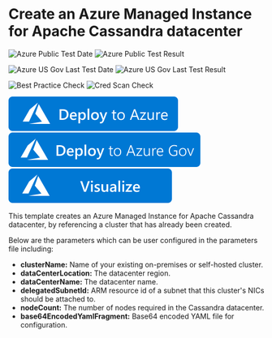 # Create an Azure Managed Instance for Apache Cassandra datacenter

![Azure Public Test Date](https://azurequickstartsservice.blob.core.windows.net/badges/101-cassandra-managed-instance-datacenter/PublicLastTestDate.svg)
![Azure Public Test Result](https://azurequickstartsservice.blob.core.windows.net/badges/101-cassandra-managed-instance-datacenter/PublicDeployment.svg)

![Azure US Gov Last Test Date](https://azurequickstartsservice.blob.core.windows.net/badges/101-cassandra-managed-instance-datacenter/FairfaxLastTestDate.svg)
![Azure US Gov Last Test Result](https://azurequickstartsservice.blob.core.windows.net/badges/101-cassandra-managed-instance-datacenter/FairfaxDeployment.svg)

![Best Practice Check](https://azurequickstartsservice.blob.core.windows.net/badges/101-cassandra-managed-instance-datacenter/BestPracticeResult.svg)
![Cred Scan Check](https://azurequickstartsservice.blob.core.windows.net/badges/101-cassandra-managed-instance-datacenter/CredScanResult.svg)

[![Deploy To Azure](https://raw.githubusercontent.com/Azure/azure-quickstart-templates/master/1-CONTRIBUTION-GUIDE/images/deploytoazure.svg?sanitize=true)](https://portal.azure.com/#create/Microsoft.Template/uri/https%3A%2F%2Fraw.githubusercontent.com%2FAzure%2Fazure-quickstart-templates%2Fmaster%2F101-cassandra-managed-instance-datacenter%2Fazuredeploy.json)
[![Deploy To Azure US Gov](https://raw.githubusercontent.com/Azure/azure-quickstart-templates/master/1-CONTRIBUTION-GUIDE/images/deploytoazuregov.svg?sanitize=true)](https://portal.azure.us/#create/Microsoft.Template/uri/https%3A%2F%2Fraw.githubusercontent.com%2FAzure%2Fazure-quickstart-templates%2Fmaster%2F101-cassandra-managed-instance-datacenter%2Fazuredeploy.json)
[![Visualize](https://raw.githubusercontent.com/Azure/azure-quickstart-templates/master/1-CONTRIBUTION-GUIDE/images/visualizebutton.svg?sanitize=true)](http://armviz.io/#/?load=https%3A%2F%2Fraw.githubusercontent.com%2FAzure%2Fazure-quickstart-templates%2Fmaster%2F101-cassandra-managed-instance-datacenter%2Fazuredeploy.json) 

This template creates an Azure Managed Instance for Apache Cassandra datacenter, by referencing a cluster that has already been created. 

Below are the parameters which can be user configured in the parameters file including:

- **clusterName:** Name of your existing on-premises or self-hosted cluster.
- **dataCenterLocation:** The datacenter region.
- **dataCenterName:** The datacenter name.
- **delegatedSubnetId:** ARM resource id of a subnet that this cluster's NICs should be attached to.
- **nodeCount:** The number of nodes required in the Cassandra datacenter.
- **base64EncodedYamlFragment:** Base64 encoded YAML file for configuration. 